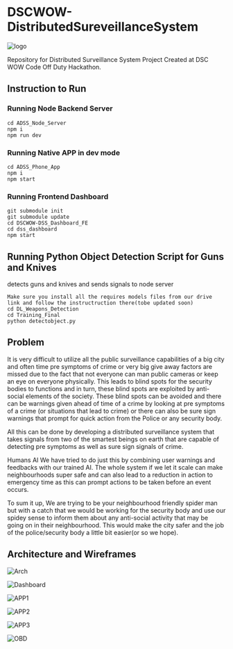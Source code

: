 # DSCWOW-DistributedSureveillanceSystem

![logo](Logo.png)

Repository for Distributed Surveillance System Project Created at DSC WOW Code Off Duty Hackathon.

## Instruction to Run

### Running Node Backend Server 

```
cd ADSS_Node_Server
npm i
npm run dev
```

### Running Native APP in dev mode

```
cd ADSS_Phone_App
npm i
npm start
```

### Running Frontend Dashboard

```
git submodule init
git submodule update
cd DSCWOW-DSS_Dashboard_FE
cd dss_dashboard
npm start
```

## Running Python Object Detection Script for Guns and Knives
detects guns and knives and sends signals to node server
```
Make sure you install all the requires models files from our drive link and follow the instructruction there(tobe updated soon)
cd DL_Weapons_Detection
cd Training_Final
python detectobject.py
```

## Problem

It is very difficult to utilize all the public surveillance capabilities of a big city and often time pre symptoms of crime or very big give away factors are missed due to the fact that not everyone can man public cameras or keep an eye on everyone physically. This leads to blind spots for the security bodies to functions and in turn, these blind spots are exploited by anti-social elements of the society. These blind spots can be avoided and there can be warnings given ahead of time of a crime by looking at pre symptoms of a crime (or situations that lead to crime) or there can also be sure sign warnings that prompt for quick action from the Police or any security body.

All this can be done by developing a distributed surveillance system that takes signals from two of the smartest beings on earth that are capable of detecting pre symptoms as well as sure sign signals of crime.

Humans
AI
We have tried to do just this by combining user warnings and feedbacks with our trained AI. The whole system if we let it scale can make neighbourhoods super safe and can also lead to a reduction in action to emergency time as this can prompt actions to be taken before an event occurs.

To sum it up, We are trying to be your neighbourhood friendly spider man but with a catch that we would be working for the security body and use our spidey sense to inform them about any anti-social activity that may be going on in their neighbourhood. This would make the city safer and the job of the police/security body a little bit easier(or so we hope).

## Architecture and Wireframes

![Arch](AdvancedDistributedSurveillanceSystem.png)

![Dashboard](dashboard.png)

![APP1](app1.jpg)

![APP2](app2.jpg)

![APP3](app3.jpg)

![OBD](KnifeDetection.png)
